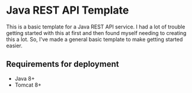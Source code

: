 # Java REST API Template

This is a basic template for a Java REST API service.
I had a lot of trouble getting started with this at first and then found myself
needing to creating this a lot.
So, I've made a general basic template to make getting started easier.

## Requirements for deployment

* Java 8+
* Tomcat 8+

